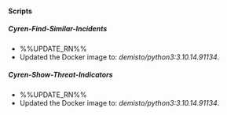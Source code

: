 
#### Scripts

##### Cyren-Find-Similar-Incidents

- %%UPDATE_RN%%
- Updated the Docker image to: *demisto/python3:3.10.14.91134*.
##### Cyren-Show-Threat-Indicators

- %%UPDATE_RN%%
- Updated the Docker image to: *demisto/python3:3.10.14.91134*.
